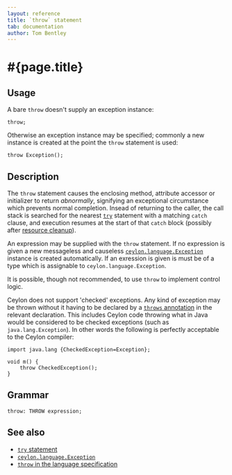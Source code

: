 ```yaml
---
layout: reference
title: `throw` statement
tab: documentation
author: Tom Bentley
---
```


# #{page.title}

## Usage 

A bare `throw` doesn't supply an exception instance:

<!-- lang: ceylon -->
    throw;

Otherwise an exception instance may be specified; commonly a new instance is 
created at the point the `throw` statement is used:

<!-- lang: ceylon -->
    throw Exception();

## Description

The `throw` statement causes the enclosing method, attribute accessor or 
initializer to return *abnormally*, signifying an exceptional circumstance 
which prevents normal completion. Insead of returning to the caller, the 
call stack is searched for the nearest [`try`](../try) statement 
with a matching `catch` clause, and execution resumes at the start of that
`catch` block (possibly after [resource cleanup](FIXME)).

An expression may be supplied with the `throw` statement. If no expression is 
given a new messageless and causeless 
[`ceylon.language.Exception`](../../ceylon.language/Exception) instance is 
created automatically. If an exression is given is must be of a type which is 
assignable to `ceylon.language.Exception`.

It is possible, though not recommended, to use `throw` to implement control 
logic.

Ceylon does not support 'checked' exceptions. Any kind of exception may be 
thrown without it having to be declared by a 
[`throws` annotation](../../ceylon.language/throws) in the relevant declaration. 
This includes Ceylon code throwing what in Java would 
be considered to be checked exceptions (such as `java.lang.Exception`). In 
other words the following is perfectly acceptable to the Ceylon compiler:

<!-- lang: ceylon -->
    import java.lang {CheckedException=Exception};
    
    void m() {
        throw CheckedException();
    }

## Grammar

    throw: THROW expression;

## See also

* [`try` statement](../try)
* [`ceylon.language.Exception`](../../ceylon.language/Exception)
* [`throw` in the language specification](#{site.urls.spec}#trycatchfinally)


